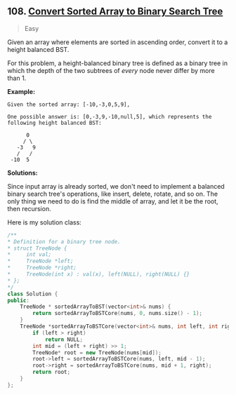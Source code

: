 ## 108. [Convert Sorted Array to Binary Search Tree](https://leetcode.com/problems/convert-sorted-array-to-binary-search-tree/)

> Easy

Given an array where elements are sorted in ascending order, convert it to a height balanced BST.

For this problem, a height-balanced binary tree is defined as a binary tree in which the depth of the two subtrees of *every* node never differ by more than 1.

**Example:**

```
Given the sorted array: [-10,-3,0,5,9],

One possible answer is: [0,-3,9,-10,null,5], which represents the following height balanced BST:

      0
     / \
   -3   9
   /   /
 -10  5
```



**Solutions:**

Since input array is already sorted, we don't need to implement a balanced binary search tree's operations, like insert, delete, rotate, and so on. The only thing we need to do is find the middle of array, and let it be the root, then recursion.

Here is my solution class:

```c++
/**
* Definition for a binary tree node.
* struct TreeNode {
*     int val;
*     TreeNode *left;
*     TreeNode *right;
*     TreeNode(int x) : val(x), left(NULL), right(NULL) {}
* };
*/
class Solution {
public:
	TreeNode * sortedArrayToBST(vector<int>& nums) {
		return sortedArrayToBSTCore(nums, 0, nums.size() - 1);
	}
	TreeNode *sortedArrayToBSTCore(vector<int>& nums, int left, int right) {
		if (left > right)
			return NULL;
		int mid = (left + right) >> 1;
		TreeNode* root = new TreeNode(nums[mid]);
		root->left = sortedArrayToBSTCore(nums, left, mid - 1);
		root->right = sortedArrayToBSTCore(nums, mid + 1, right);
		return root;
	}
};
```

